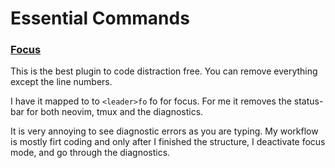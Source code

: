 # Essential Commands

### [Focus](https://github.com/cdmill/focus.nvim?tab=readme-ov-file)

This is the best plugin to code distraction free. You can remove everything except the
line numbers.

I have it mapped to to `<leader>fo` fo for focus. For me it removes the status-bar for
both neovim, tmux and the diagnostics.

It is very annoying to see diagnostic errors as you are typing. My workflow is mostly
firt coding and only after I finished the structure, I deactivate focus mode, and go
through the diagnostics.

